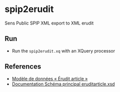 # spip2erudit

Sens Public SPIP XML export to XML erudit

## Run

- Run the `spip2erudit.xq` with an XQuery processor

## References
- [Modèle de données « Érudit article »](http://www.erudit.org/documents/services/eruditarticle.pdf)
- [Documentation Schéma principal eruditarticle.xsd](http://www.erudit.org/xsd/article/3.0.0/doc/)
